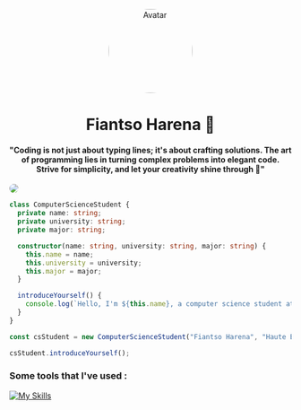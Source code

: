 <p align="center">
  <a href="https://upset.dev">
    <img src="https://wallpapers-clan.com/wp-content/uploads/2023/11/monkey-d-luffy-standing-in-water-desktop-wallpaper-preview.jpg" style="border-radius: 50%; object-fit: cover" width="150" alt="Avatar" height="150"/>
  </a>
  <h1 align="center">Fiantso Harena 🚀</h1>
  <h4 align="center">"Coding is not just about typing lines; it's about crafting solutions. The art of programming lies in turning complex problems into elegant code. Strive for simplicity, and let your creativity shine through 📖"</h4>
</p>

<img style="border-radius: 40px" src="https://www.creativefabrica.com/wp-content/uploads/2021/10/23/illustration-of-sunset-in-the-mountains-Graphics-19163456-1.jpg" />


```ts
class ComputerScienceStudent {
  private name: string;
  private university: string;
  private major: string;

  constructor(name: string, university: string, major: string) {
    this.name = name;
    this.university = university;
    this.major = major;
  }

  introduceYourself() {
    console.log(`Hello, I'm ${this.name}, a computer science student at ${this.university}. My major is ${this.major}. Currently, I'm exploring the exciting world of programming and software development.`);
  }
}

const csStudent = new ComputerScienceStudent("Fiantso Harena", "Haute École d'Informatique - HEI", "Computer Science");

csStudent.introduceYourself();
```

<h3>Some tools that I've used : </h3>

[![My Skills](https://skillicons.dev/icons?i=html,css,js,ts,java,nodejs,react,next,vite,express,spring,nest,postgresql,sqlite,git,github,aws,md,materialui,tailwind)](https://skillicons.dev)
